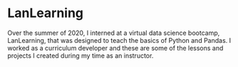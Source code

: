 # LanLearning
Over the summer of 2020, I interned at a virtual data science bootcamp, LanLearning, that was designed to teach the basics of Python and Pandas. I worked as a curriculum developer and these are some of the lessons and projects I created during my time as an instructor. 
